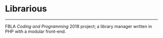 # Librarious
___
FBLA *Coding and Programming* 2018 project; a library manager written in PHP with a modular front-end.
